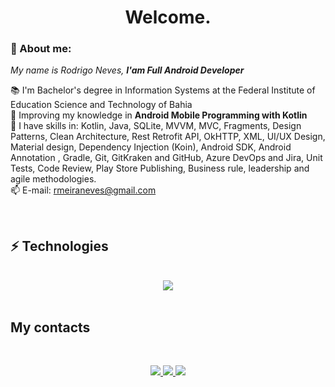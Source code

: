 <h1 align='center'> Welcome. </h1>

### 👋 About me:

<p>
  <em>
    My name is Rodrigo Neves, <strong>I'am Full Android Developer</strong>
  </em>
</p>
 
📚 I'm Bachelor's degree in Information Systems at the Federal Institute of Education Science and Technology of Bahia</a><br>
🚀 Improving my knowledge in <strong>Android Mobile Programming with Kotlin</strong><br>
📲 I have skills in: Kotlin, Java, SQLite, MVVM, MVC, Fragments, Design Patterns, Clean Architecture, Rest Retrofit API, OkHTTP, XML, UI/UX Design, Material design, Dependency Injection (Koin), Android SDK, Android Annotation , Gradle, Git, GitKraken and GitHub, Azure DevOps and Jira, Unit Tests, Code Review, Play Store Publishing, Business rule, leadership and agile methodologies.<br>
📫 E-mail: rmeiraneves@gmail.com

<br>

## ⚡ Technologies
<br>
<div align="center">
  <img src="https://skillicons.dev/icons?i=androidstudio,kotlin,java,git,html,css,wordpress,github"></img>
</div>
  
<br>

##  My contacts
<br>
<div align="center">
  <p>
<a href="https://www.linkedin.com/in/rodrigo-meiraneves/"> 
	<img src="https://img.shields.io/badge/LinkedIn-0077B5?style=for-the-badge&logo=linkedin&logoColor=white" />
<a href="mailto:rmeiraneves@gmail.com"> 
	<img src="https://img.shields.io/badge/Gmail-D14836?style=for-the-badge&logo=gmail&logoColor=white" />
 <a/>
 <a href="https://www.instagram.com/rodrigonevesm_/"> 
	<img src="https://img.shields.io/badge/Instagram-E4405F?style=for-the-badge&logo=instagram&logoColor=white" />
 <a/><br><br>
</div>
